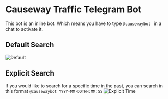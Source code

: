 # Causeway Traffic Telegram Bot
This bot is an inline bot. Which means you have to type `@causewaybot ` in a chat to activate it.

## Default Search
![Default](https://cdn.glitch.com/6104181e-f124-4c58-b452-9bcf91c235c2%2Fimage.png?1544282773162)


## Explicit Search
If you would like to search for a specific time in the past, you can search in this format `@causewaybot YYYY-MM-DDTHH:MM:SS`
![Explicit Time](https://cdn.glitch.com/6104181e-f124-4c58-b452-9bcf91c235c2%2Fimage.png?1544282876221)

